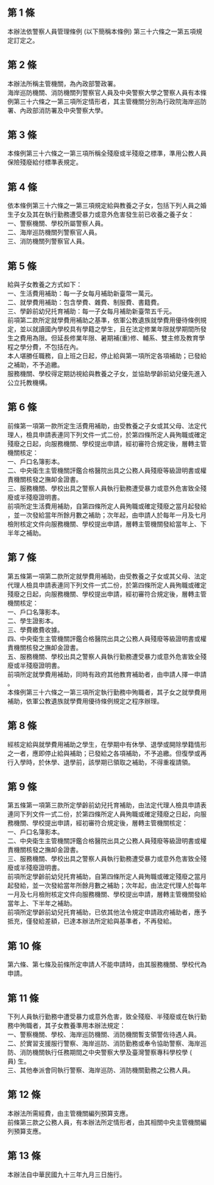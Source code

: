 第 1 條
-------
本辦法依警察人員管理條例 (以下簡稱本條例) 第三十六條之一第五項規  
定訂定之。

第 2 條
-------
本辦法所稱主管機關，為內政部警政署。  
海岸巡防機關、消防機關列警察官人員及中央警察大學之警察人員有本條  
例第三十六條之一第三項所定情形者，其主管機關分別為行政院海岸巡防  
署、內政部消防署及中央警察大學。

第 3 條
-------
本條例第三十六條之一第三項所稱全殘廢或半殘廢之標準，準用公教人員  
保險殘廢給付標準表規定。

第 4 條
-------
依本條例第三十六條之一第三項規定給與教養之子女，包括下列人員之婚  
生子女及其在執行勤務遭受暴力或意外危害發生前已收養之養子女：  
一、警察機關、學校所屬警察人員。  
二、海岸巡防機關列警察官人員。  
三、消防機關列警察官人員。

第 5 條
-------
給與子女教養之方式如下：  
一、生活費用補助：每一子女每月補助新臺幣一萬元。  
二、就學費用補助：包含學費、雜費、制服費、書籍費。  
三、學齡前幼兒托育補助：每一子女每月補助新臺幣五千元。  
前項第二款所定就學費用補助之基準，依軍公教遺族就學費用優待條例規  
定，並以就讀國內學校具有學籍之學生，且在法定修業年限就學期間所發  
生之費用為限。但延長修業年限、暑期補(重)修、輔系、雙主修及教育學  
程之學分費，不包括在內。  
本人堪勝任職務，自上班之日起，停止給與第一項所定各項補助；已發給  
之補助，不予追繳。  
服務機關、學校得定期訪視給與教養之子女，並協助學齡前幼兒優先進入  
公立托教機構。

第 6 條
-------
前條第一項第一款所定生活費用補助，由受教養之子女或其父母、法定代  
理人，檢具申請表連同下列文件一式二份，於第四條所定人員殉職或確定  
殘廢之日起，向服務機關、學校提出申請，經初審符合規定後，層轉主管  
機關核定：  
一、戶口名簿影本。  
二、中央衛生主管機關評鑑合格醫院出具之公務人員殘廢等級證明書或權  
    責機關核發之撫卹金證書。  
三、服務機關、學校出具之警察人員執行勤務遭受暴力或意外危害致全殘  
    廢或半殘廢證明書。  
前項所定生活費用補助，自第四條所定人員殉職或確定殘廢之當月起發給  
，並一次發給當年所餘月數之補助；次年起，由申請人於每年一月及七月  
檢附核定文件向服務機關、學校提出申請，層轉主管機關發給當年上、下  
半年之補助。

第 7 條
-------
第五條第一項第二款所定就學費用補助，由受教養之子女或其父母、法定  
代理人檢具申請表連同下列文件一式二份，於第四條所定人員殉職或確定  
殘廢之日起，向服務機關、學校提出申請，經初審符合規定後，層轉主管  
機關核定：  
一、戶口名簿影本。  
二、學生證影本。  
三、學費繳費收據。  
四、中央衛生主管機關評鑑合格醫院出具之公務人員殘廢等級證明書或權  
    責機關核發之撫卹金證書。  
五、服務機關、學校出具之警察人員執行勤務遭受暴力或意外危害致全殘  
    廢或半殘廢證明書。  
前項所定就學費用補助，同時有政府其他教育補助者，由申請人擇一申請  
。  
本條例第三十六條之一第三項所定執行勤務中殉職者，其子女之就學費用  
補助，依軍公教遺族就學費用優待條例規定之程序辦理。

第 8 條
-------
經核定給與就學費用補助之學生，在學期中有休學、退學或開除學籍情形  
之一者，應即停止給與補助；已發給之各項補助，不予追繳。但復學或再  
行入學時，於休學、退學前，該學期已領取之補助，不得重複請領。

第 9 條
-------
第五條第一項第三款所定學齡前幼兒托育補助，由法定代理人檢具申請表  
連同下列文件一式二份，於第四條所定人員殉職或確定殘廢之日起，向服  
務機關、學校提出申請，經初審符合規定後，層轉主管機關核定：  
一、戶口名簿影本。  
二、中央衛生主管機關評鑑合格醫院出具之公務人員殘廢等級證明書或權  
    責機關核發之撫卹金證書。  
三、服務機關、學校出具之警察人員執行勤務遭受暴力或意外危害致全殘  
    廢或半殘廢證明書。  
前項所定學齡前幼兒托育補助，自第四條所定人員殉職或確定殘廢之當月  
起發給，並一次發給當年所餘月數之補助；次年起，由法定代理人於每年  
一月及七月檢附核定文件向服務機關、學校提出申請，層轉主管機關發給  
當年上、下半年之補助。  
前項所定學齡前幼兒托育補助，已依其他法令規定申請政府補助者，應予  
抵充，僅發給差額，已達本辦法所定給與基準者，不再發給。

第 10 條
--------
第六條、第七條及前條所定申請人不能申請時，由其服務機關、學校代為  
申請。

第 11 條
--------
下列人員執行勤務中遭受暴力或意外危害，致全殘廢、半殘廢或在執行勤  
務中殉職者，其子女教養準用本辦法規定：  
一、警察機關、學校、海岸巡防機關、消防機關暫支領警佐待遇人員。  
二、於實習支援服行警察、海岸巡防、消防勤務或奉令協助警察、海岸巡  
    防、消防機關執行任務期間之中央警察大學及臺灣警察專科學校學 (  
    員) 生。  
三、其他奉派會同執行警察、海岸巡防、消防機關勤務之公務人員。

第 12 條
--------
本辦法所需經費，由主管機關編列預算支應。  
前條第三款之公務人員，有本辦法所定情形者，由其相關中央主管機關編  
列預算支應。

第 13 條
--------
本辦法自中華民國九十三年九月三日施行。

